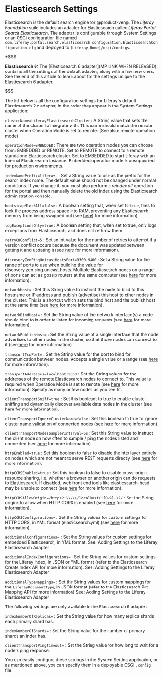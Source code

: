 # Elasticsearch Settings [](id=elasticsearch-settings)

Elasticsearch is the default search engine for @product-ver@. The *Liferay
Foundation* suite includes an adapter for Elasticsearch called *Liferay Portal
Search Elasticsearch*. The adapter is configurable through System Settings or an
OSGi configuration file named
`com.liferay.portal.search.elasticsearch.configuration.ElasticsearchConfiguration.cfg`
and deployed to `[Liferay_Home]/osgi/configs`.

+$$$

**Elasticsearch 6:** The [Elasticsearch 6 adapter](MP LINK WHEN RELEASED)
contains all the settings of the default adapter, along with a few new ones. See
the end of this article to learn about for the settings unique to the
Elasticsearch 6 adapter. 

$$$

The list below is all the configuration settings for Liferay's default
Elasticsearch 2.x adapter, in the order they appear in the System Settings
application:

`clusterName=LiferayElasticsearchCluster`
: A String value that sets the name of the cluster to integrate with. This name
should match the remote cluster when Operation Mode is set to remote.  (See
also: remote operation mode)

`operationMode=EMBEDDED`
: There are two operation modes you can choose from: EMBEDDED or REMOTE. Set to
REMOTE to connect to a remote standalone Elasticsearch cluster. Set to EMBEDDED
to start Liferay with an internal Elasticsearch instance. Embedded operation
mode is unsupported for production environments.

`indexNamePrefix=liferay-`
: Set a String value to use as the prefix for the search index name. The default
value should not be changed under normal conditions. If you change it, you must
also perform a *reindex all* operation for the portal and then manually delete
the old index using the Elasticsearch administration console.

`bootstrapMlockAll=false`
: A boolean setting that, when set to `true`, tries to lock the process address
space into RAM, preventing any Elasticsearch memory from being swapped out (see
[here](https://www.elastic.co/guide/en/elasticsearch/reference/2.2/setup-configuration.html#setup-configuration-memory))
for more information)

`logExceptionsOnly=true`
: A boolean setting that, when set to true, only logs exceptions from
Elasticsearch, and does not rethrow them.

`retryOnConflict=5`
: Set an int value for the number of retries to attempt if a version conflict
occurs because the document was updated between getting it and updating it (see
[here](https://www.elastic.co/guide/en/elasticsearch/reference/2.2/docs-update.html#_parameters_3)
for more information).

`discoveryZenPingUnicastHostsPort=9300-9400`
: Set a String value for the range of ports to use when building the value for
discovery.zen.ping.unicast.hosts. Multiple Elasticsearch nodes on a range of
ports can act as gossip routers at the same computer (see
[here](https://www.elastic.co/guide/en/elasticsearch/reference/2.2/modules-discovery-zen.html)
for more information).

`networkHost=`
: Set this String value to instruct the node to bind to this hostname or IP
address and publish (advertise) this host to other nodes in the cluster. This is
a shortcut which sets the bind host and the publish host at the same time (see
[here](https://www.elastic.co/guide/en/elasticsearch/reference/2.2/modules-network.html#common-network-settings)
for more information).

`networkBindHost=`
: Set the String value of the network interface(s) a node should bind to in order
to listen for incoming requests (see
[here](https://www.elastic.co/guide/en/elasticsearch/reference/2.2/modules-network.html#advanced-network-settings)
for more information).

`networkPublishHost=`
: Set the String value of a single interface that the node advertises to other
nodes in the cluster, so that those nodes can connect to it (see
[here](https://www.elastic.co/guide/en/elasticsearch/reference/2.2/modules-network.html#advanced-network-settings)
for more information).

`transportTcpPort=`
: Set the String value for the port to bind for communication between nodes.
Accepts a single value or a range
(see [here](https://www.elastic.co/guide/en/elasticsearch/reference/2.2/modules-transport.html#_tcp_transport)
for more information).

`transportAddresses=localhost:9300`
: Set the String values for the addresses of the remote Elasticsearch nodes to
connect to. This value is required when Operation Mode is set to remote (see
[here](https://www.elastic.co/guide/en/elasticsearch/client/java-api/2.2/transport-client.html)
for more information). Specify as many or few nodes as you see fit.

`clientTransportSniff=true`
: Set this booleant to true to enable cluster sniffing and dynamically discover
available data nodes in the cluster
(see [here](https://www.elastic.co/guide/en/elasticsearch/client/java-api/2.2/transport-client.html)
for more information).

`clientTransportIgnoreClusterName=false`
: Set this boolean to true to ignore cluster name validation of connected nodes
(see [here](https://www.elastic.co/guide/en/elasticsearch/client/java-api/2.2/transport-client.html)
for more information).

`clientTransportNodesSamplerInterval=5s`
: Set this String value to instruct the client node on how often to sample / ping
the nodes listed and connected (see
[here](https://www.elastic.co/guide/en/elasticsearch/client/java-api/2.2/transport-client.html)
for more information).

`httpEnabled=true`
: Set this boolean to false to disable the http layer entirely on nodes which are
not meant to serve REST requests directly (see
[here](https://www.elastic.co/guide/en/elasticsearch/reference/2.2/modules-http.html#_disable_http)
for more information).

`httpCORSEnabled=true`
: Set this boolean to false to disable cross-origin resource sharing, i.e. whether
a browser on another origin can do requests to Elasticsearch. If disabled, web
front end tools like elasticsearch-head may be unable to connect (see
[here](https://www.elastic.co/guide/en/elasticsearch/reference/2.2/modules-http.html#_settings_2)
for more information).

`httpCORSAllowOrigin=/https?:\\/\\/localhost(:[0-9]+)?/`
: Set the String origins to allow when HTTP CORS is enabled (see
[here](https://www.elastic.co/guide/en/elasticsearch/reference/2.2/modules-http.html#_settings_2)
for more information).

`httpCORSConfigurations=`
: Set the String values for custom settings for HTTP CORS, in YML format
(elasticsearch.yml) (see
[here](https://www.elastic.co/guide/en/elasticsearch/reference/2.2/modules-http.html#_settings_2)
for more information).

`additionalConfigurations=`
: Set the String values for custom settings for embedded Elasticsearch, in YML
format. See: Adding Settings to the Liferay Elasticsearch Adapter

`additionalIndexConfigurations=`
: Set the String values for custom settings for the Liferay index, in JSON or YML
format (refer to the Elasticsearch Create Index API for more information).
See: Adding Settings to the Liferay Elasticsearch Adapter

`additionalTypeMappings=`
: Set the String values for custom mappings for the `LiferayDocumentType`, in JSON
format (refer to the Elasticsearch Put Mapping API for more information)
See: Adding Settings to the Liferay Elasticsearch Adapter

The following settings are only available in the Elasticsearch 6 adapter:

`indexNumberOfReplicas=` 
: Set the String value for how many replica shards each primary shard has.

`indexNumberOfShards=`
: Set the String value for the number of primary shards an index has.

`clientTransportPingTimeout=`
: Set the String value for how long to wait for a node's ping response.

You can easily configure these settings in the System Setting application, or
as mentioned above, you can specify them in a deployable OSGi `.config` file.
